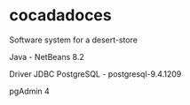# cocadadoces
Software system for a desert-store

Java - NetBeans 8.2

  Driver JDBC PostgreSQL - postgresql-9.4.1209
  
pgAdmin 4

